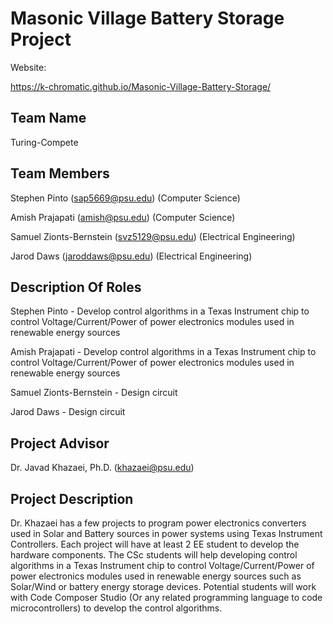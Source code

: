 # Masonic Village Battery Storage Project

Website:

https://k-chromatic.github.io/Masonic-Village-Battery-Storage/

## Team Name

Turing-Compete

## Team Members

Stephen Pinto (sap5669@psu.edu) (Computer Science)

Amish Prajapati (amish@psu.edu) (Computer Science)

Samuel Zionts-Bernstein (svz5129@psu.edu) (Electrical Engineering)

Jarod Daws (jaroddaws@psu.edu) (Electrical Engineering)

## Description Of Roles

Stephen Pinto - Develop control algorithms in a Texas Instrument chip to control Voltage/Current/Power of power electronics modules used in renewable energy sources

Amish Prajapati - Develop control algorithms in a Texas Instrument chip to control Voltage/Current/Power of power electronics modules used in renewable energy sources

Samuel Zionts-Bernstein - Design circuit 

Jarod Daws - Design circuit

## Project Advisor

Dr. Javad Khazaei, Ph.D. (khazaei@psu.edu)

## Project Description

Dr. Khazaei has a few projects to program power electronics converters used in Solar and Battery sources in power systems using Texas Instrument Controllers. Each project will have at least 2 EE student to develop the hardware components. The CSc students will help developing control algorithms in a Texas Instrument chip to control Voltage/Current/Power of power electronics modules used in renewable energy sources such as Solar/Wind or battery energy storage devices. Potential students will work with Code Composer Studio (Or any related programming language to code microcontrollers) to develop the control algorithms.

